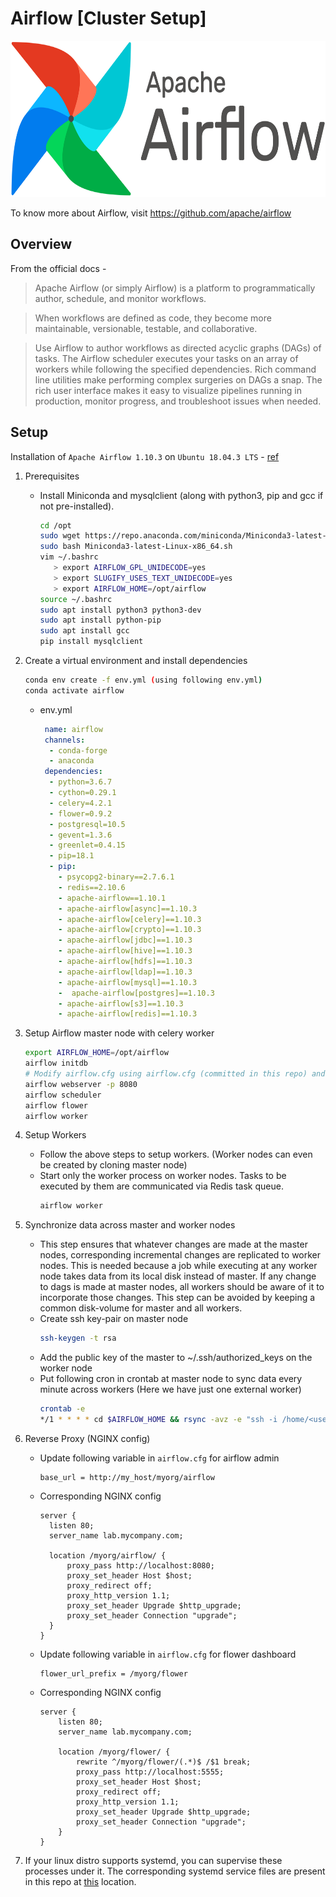 # Airflow [Cluster Setup]
<img src="https://github.com/abhishektripathi24/platform-setup/blob/master/apache-airflow/images/airflow-logo.png" width="600" height="250"/>
 
To know more about Airflow, visit https://github.com/apache/airflow

## Overview
From the official docs -

> Apache Airflow (or simply Airflow) is a platform to programmatically author, schedule, and monitor workflows.

> When workflows are defined as code, they become more maintainable, versionable, testable, and collaborative.

> Use Airflow to author workflows as directed acyclic graphs (DAGs) of tasks. The Airflow scheduler executes your tasks on an array of workers while following the specified dependencies. Rich command line utilities make performing complex surgeries on DAGs a snap. The rich user interface makes it easy to visualize pipelines running in production, monitor progress, and troubleshoot issues when needed.

## Setup
Installation of `Apache Airflow 1.10.3` on `Ubuntu 18.04.3 LTS` - [ref](https://airflow.apache.org/docs/stable/installation.html)

1. Prerequisites
    * Install Miniconda and mysqlclient (along with python3, pip and gcc if not pre-installed).
        ```bash
        cd /opt
        sudo wget https://repo.anaconda.com/miniconda/Miniconda3-latest-Linux-x86_64.sh
        sudo bash Miniconda3-latest-Linux-x86_64.sh
        vim ~/.bashrc
           > export AIRFLOW_GPL_UNIDECODE=yes
           > export SLUGIFY_USES_TEXT_UNIDECODE=yes
           > export AIRFLOW_HOME=/opt/airflow
        source ~/.bashrc
        sudo apt install python3 python3-dev
        sudo apt install python-pip
        sudo apt install gcc
        pip install mysqlclient
        ```
    
2. Create a virtual environment and install dependencies
    ```bash
    conda env create -f env.yml (using following env.yml)
    conda activate airflow
    ``` 
    * env.yml
        ```yaml
         name: airflow
         channels:
          - conda-forge
          - anaconda
         dependencies:
          - python=3.6.7
          - cython=0.29.1
          - celery=4.2.1
          - flower=0.9.2
          - postgresql=10.5
          - gevent=1.3.6
          - greenlet=0.4.15
          - pip=18.1
          - pip:
            - psycopg2-binary==2.7.6.1
            - redis==2.10.6
            - apache-airflow==1.10.1
            - apache-airflow[async]==1.10.3
            - apache-airflow[celery]==1.10.3
            - apache-airflow[crypto]==1.10.3
            - apache-airflow[jdbc]==1.10.3
            - apache-airflow[hive]==1.10.3
            - apache-airflow[hdfs]==1.10.3
            - apache-airflow[ldap]==1.10.3
            - apache-airflow[mysql]==1.10.3
            -  apache-airflow[postgres]==1.10.3
            - apache-airflow[s3]==1.10.3
            - apache-airflow[redis]==1.10.3
        ```
3. Setup Airflow master node with celery worker
    ```bash
    export AIRFLOW_HOME=/opt/airflow
    airflow initdb
    # Modify airflow.cfg using airflow.cfg (committed in this repo) and repeat the second step again.
    airflow webserver -p 8080
    airflow scheduler
    airflow flower
    airflow worker
    ```

4. Setup Workers
    * Follow the above steps to setup workers. (Worker nodes can even be created by cloning master node)
    * Start only the worker process on worker nodes. Tasks to be executed by them are communicated via Redis task queue.
        ```bash
        airflow worker
        ```
      
5. Synchronize data across master and worker nodes
    * This step ensures that whatever changes are made at the master nodes, corresponding incremental changes are replicated to worker nodes. This is needed because a job while executing at any worker node takes data from its local disk instead of master. If any change to dags is made at master nodes, all workers should be aware of it to incorporate those changes. This step can be avoided by keeping a common disk-volume for master and all workers.
    * Create ssh key-pair on master node
        ```bash 
        ssh-keygen -t rsa
        ```
    * Add the public key of the master to ~/.ssh/authorized_keys on the worker node
    * Put following cron in crontab at master node to sync data every minute across workers (Here we have just one external worker)
        ```bash
        crontab -e
        */1 * * * * cd $AIRFLOW_HOME && rsync -avz -e "ssh -i /home/<username>/.ssh/id_rsa" /opt/airflow/ <username>@<ip>:/opt/airflow/ --exclude=logs/
        ``` 
        
6. Reverse Proxy (NGINX config)
    * Update following variable in `airflow.cfg` for airflow admin
        ```properties
        base_url = http://my_host/myorg/airflow
        ```
    * Corresponding NGINX config
        ```properties
        server {
          listen 80;
          server_name lab.mycompany.com;
        
          location /myorg/airflow/ {
              proxy_pass http://localhost:8080;
              proxy_set_header Host $host;
              proxy_redirect off;
              proxy_http_version 1.1;
              proxy_set_header Upgrade $http_upgrade;
              proxy_set_header Connection "upgrade";
          }
        }
        ```
    * Update following variable in `airflow.cfg` for flower dashboard
        ```properties
        flower_url_prefix = /myorg/flower
        ```
    * Corresponding NGINX config
        ```properties
        server {
            listen 80;
            server_name lab.mycompany.com;
        
            location /myorg/flower/ {
                rewrite ^/myorg/flower/(.*)$ /$1 break;
                proxy_pass http://localhost:5555;
                proxy_set_header Host $host;
                proxy_redirect off;
                proxy_http_version 1.1;
                proxy_set_header Upgrade $http_upgrade;
                proxy_set_header Connection "upgrade";
            }
        }
        ```
      
7. If your linux distro supports systemd, you can supervise these processes under it. The corresponding systemd service files are present in this repo at [this](systemd) location. 